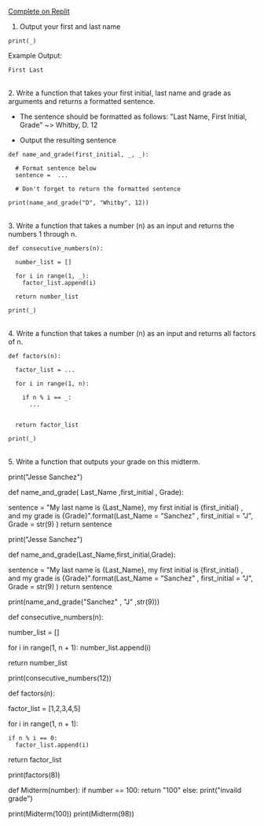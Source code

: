 [Complete on Replit](https://replit.com/@whs-spring-2023/Midterm-1)

1. Output your first and last name

```
print(_)
```
Example Output:
```
First Last
```

</br>
2. Write a function that takes your first initial, last name and grade as arguments and returns a formatted sentence. 

- The sentence should be formatted as follows: "Last Name, First Initial, Grade" ~> Whitby, D. 12

- Output the resulting sentence

```
def name_and_grade(first_initial, _, _):

  # Format sentence below
  sentence =  ...

  # Don't forget to return the formatted sentence

print(name_and_grade("D", "Whitby", 12))
```

</br>
3. Write a function that takes a number (n) as an input and returns the numbers 1 through n.

```
def consecutive_numbers(n):

  number_list = []

  for i in range(1, _):
    factor_list.append(i)

  return number_list

print(_)
```
</br>
4. Write a function that takes a number (n) as an input and returns all factors of n.

```
def factors(n):

  factor_list = ...

  for i in range(1, n):
    
    if n % i == _:
      ...
      

  return factor_list

print(_)
```

</br>
5. Write a function that outputs your grade on this midterm.


print("Jesse Sanchez")



def name_and_grade( Last_Name ,first_initial , Grade):

  sentence = "My last name is {Last_Name}, my first initial is {first_initial} , and my grade is {Grade}".format(Last_Name = "Sanchez" , first_initial = "J", Grade = str(9) )
  return sentence
  
  
  
print("Jesse Sanchez")

def name_and_grade(Last_Name,first_initial,Grade):

  sentence = "My last name is {Last_Name}, my first initial is {first_initial} , and my grade is {Grade}".format(Last_Name = "Sanchez" , first_initial = "J", Grade = str(9) )
  return sentence
  
print(name_and_grade("Sanchez" , "J" ,str(9)))
  
def consecutive_numbers(n):
   
  number_list = []

  for i in range(1, n + 1):
    number_list.append(i)
  
  return number_list

print(consecutive_numbers(12))


def factors(n):

  factor_list = [1,2,3,4,5]

  for i in range(1, n + 1):
    
    if n % i == 0:
      factor_list.append(i)
      

  return factor_list

print(factors(8))

def Midterm(number):
  if number == 100:
   return "100"
  else:
    print("invaild grade")
  
print(Midterm(100))
print(Midterm(98))
